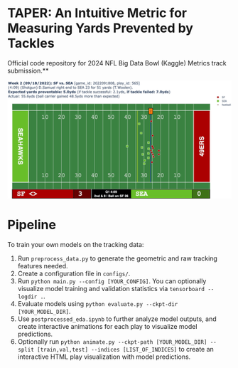 # TAPER: An Intuitive Metric for Measuring Yards Prevented by Tackles 

Official code repository for 2024 NFL Big Data Bowl (Kaggle) Metrics track submission.**

![Example play with model predictions](./gifs/deebo-final.gif)


# Pipeline

To train your own models on the tracking data:
1. Run `preprocess_data.py` to generate the geometric and raw tracking features needed.
2. Create a configuration file in `configs/`.
3. Run `python main.py --config [YOUR_CONFIG]`. You can optionally visualize model training and validation statistics via `tensorboard --logdir .`.
4. Evaluate models using `python evaluate.py --ckpt-dir [YOUR_MODEL_DIR]`.
5. Use `postprocessed_eda.ipynb` to further analyze model outputs, and create interactive animations for each play to visualize model predictions. 
6. Optionally run `python animate.py --ckpt-path [YOUR_MODEL_DIR] --split [train,val,test] --indices [LIST_OF_INDICES]` to create an interactive HTML play visualization with model predictions. 
